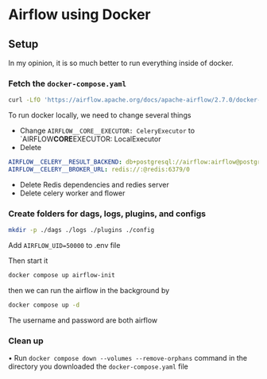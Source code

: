 # Airflow using Docker

## Setup

In my opinion, it is so much better to run everything inside of docker.

### Fetch the `docker-compose.yaml`

```bash
curl -LfO 'https://airflow.apache.org/docs/apache-airflow/2.7.0/docker-compose.yaml'
```

To run docker locally, we need to change several things

- Change `AIRFLOW__CORE__EXECUTOR: CeleryExecutor` to `AIRFLOW**CORE**EXECUTOR: LocalExecutor
- Delete

```yaml
AIRFLOW__CELERY__RESULT_BACKEND: db+postgresql://airflow:airflow@postgres/airflow
AIRFLOW__CELERY__BROKER_URL: redis://:@redis:6379/0
```

- Delete Redis dependencies and redies server
- Delete celery worker and flower

### Create folders for dags, logs, plugins, and configs

```bash
mkdir -p ./dags ./logs ./plugins ./config
```

Add `AIRFLOW_UID=50000` to .env file

Then start it

```bash
docker compose up airflow-init
```

then we can run the airflow in the background by

```bash
docker compose up -d
```

The username and password are both airflow

### Clean up

• Run `docker compose down --volumes --remove-orphans` command in the directory you downloaded the `docker-compose.yaml` file
